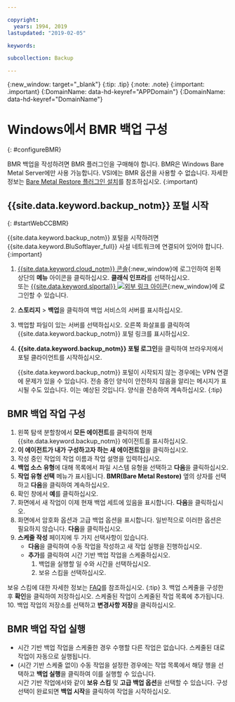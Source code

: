 ```yaml
---

copyright:
  years: 1994, 2019
lastupdated: "2019-02-05"

keywords:

subcollection: Backup

---
```

{:new_window: target="_blank"}
{:tip: .tip}
{:note: .note}
{:important: .important}
{:DomainName: data-hd-keyref="APPDomain"}
{:DomainName: data-hd-keyref="DomainName"}

# Windows에서 BMR 백업 구성
{: #configureBMR}

BMR 백업을 작성하려면 BMR 플러그인을 구매해야 합니다. BMR은 Windows Bare Metal Server에만 사용 가능합니다. VSI에는 BMR 옵션을 사용할 수 없습니다. 자세한 정보는 [Bare Metal Restore 플러그인 설치](/docs/infrastructure/Backup?topic=Backup-BMRplugin#BMRplugin)를 참조하십시오.
{:important}

## {{site.data.keyword.backup_notm}} 포털 시작
{: #startWebCCBMR}

{{site.data.keyword.backup_notm}} 포털을 시작하려면 {{site.data.keyword.BluSoftlayer_full}} 사설 네트워크에 연결되어 있어야 합니다.
{:important}

1. [{{site.data.keyword.cloud_notm}} 콘솔](https://{DomainName}/){:new_window}에 로그인하여 왼쪽 상단의 **메뉴** 아이콘을 클릭하십시오. **클래식 인프라**를 선택하십시오.<br/>
또는 [{{site.data.keyword.slportal}} ![외부 링크 아이콘](../../icons/launch-glyph.svg "외부 링크 아이콘")](https://control.softlayer.com/){:new_window}에 로그인할 수 있습니다.
2. **스토리지** > **백업**을 클릭하여 백업 서비스의 서버를 표시하십시오.
3. 백업할 파일이 있는 서버를 선택하십시오. 오른쪽 화살표를 클릭하여 {{site.data.keyword.backup_notm}} 포털 링크를 표시하십시오.
4. **{{site.data.keyword.backup_notm}} 포털 로그인**을 클릭하여 브라우저에서 포털 클라이언트를 시작하십시오.

   {{site.data.keyword.backup_notm}} 포털이 시작되지 않는 경우에는 VPN 연결에 문제가 있을 수 있습니다. 전송 중인 양식이 안전하지 않음을 알리는 메시지가 표시될 수도 있습니다. 이는 예상된 것입니다. 양식을 전송하여 계속하십시오.
   {:tip}

## BMR 백업 작업 구성

1. 왼쪽 탐색 분할창에서 **모든 에이전트**를 클릭하여 현재 {{site.data.keyword.backup_notm}} 에이전트를 표시하십시오.
2. **이 에이전트가 내가 구성하고자 하는 새 에이전트임**을 클릭하십시오.
3. 작성 중인 작업의 작업 이름과 작업 설명을 입력하십시오.
4. **백업 소스 유형**에 대해 목록에서 파일 시스템 유형을 선택하고 **다음**을 클릭하십시오.
5. **작업 유형 선택** 메뉴가 표시됩니다. **BMR(Bare Metal Restore)** 옆의 상자를 선택하고 **다음**을 클릭하여 계속하십시오.
6. 확인 창에서 **예**를 클릭하십시오.
7. 화면에서 새 작업이 이제 현재 백업 세트에 있음을 표시합니다. **다음**을 클릭하십시오.
8. 화면에서 암호화 옵션과 고급 백업 옵션을 표시합니다. 일반적으로 이러한 옵션은 필요하지 않습니다. **다음**을 클릭하십시오.   
9. **스케줄 작성** 페이지에 두 가지 선택사항이 있습니다.
   - **다음**을 클릭하여 수동 작업을 작성하고 새 작업 실행을 진행하십시오.
   - **추가**를 클릭하여 시간 기반 백업 작업을 스케줄하십시오.
     1. 백업을 실행할 일 수와 시간을 선택하십시오.
     2. 보유 스킴을 선택하십시오.

보유 스킴에 대한 자세한 정보는 [FAQ](/docs/infrastructure/Backup?topic=Backup-faqs)를 참조하십시오.
        {:tip}
     3. 백업 스케줄을 구성한 후 **확인**을 클릭하여 저장하십시오. 스케줄된 작업이 스케줄된 작업 목록에 추가됩니다.
10. 백업 작업의 저장소를 선택하고 **변경사항 저장**을 클릭하십시오.


## BMR 백업 작업 실행

  - 시간 기반 백업 작업을 스케줄한 경우 수행할 다른 작업은 없습니다. 스케줄된 대로 작업이 자동으로 실행됩니다.
  - (시간 기반 스케줄 없이) 수동 작업을 설정한 경우에는 작업 목록에서 해당 행을 선택하고 **백업 실행**을 클릭하여 이를 실행할 수 있습니다. <br/> 시간 기반 작업에서와 같이 **보유 스킴** 및 **고급 백업 옵션**을 선택할 수 있습니다. 구성 선택이 완료되면 **백업 시작**을 클릭하여 작업을 시작하십시오.
